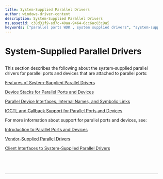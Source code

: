 ```yaml
---
title: System-Supplied Parallel Drivers
author: windows-driver-content
description: System-Supplied Parallel Drivers
ms.assetid: c38d31f9-ad7c-40aa-9464-6cc6ac03c9a5
keywords: ["parallel ports WDK , system supplied drivers", "system-supplied parallel drivers WDK", "parallel drivers WDK", "parallel devices WDK , system supplied drivers"]
---
```


# System-Supplied Parallel Drivers


## <a href="" id="ddk-system-supplied-parallel-drivers-kg"></a>


This section describes the following about the system-supplied parallel drivers for parallel ports and devices that are attached to parallel ports:

[Features of System-Supplied Parallel Drivers](features-of-system-supplied-parallel-drivers.md)

[Device Stacks for Parallel Ports and Devices](device-stacks-for-parallel-ports-and-devices.md)

[Parallel Device Interfaces, Internal Names, and Symbolic Links](parallel-device-interfaces--internal-names--and-symbolic-links.md)

[IOCTL and Callback Support for Parallel Ports and Devices](ioctl-and-callback-support-for-parallel-ports-and-devices.md)

For more information about support for parallel ports and devices, see:

[Introduction to Parallel Ports and Devices](introduction-to-parallel-ports-and-devices.md)

[Vendor-Supplied Parallel Drivers](vendor-supplied-parallel-drivers.md)

[Client Interfaces to System-Supplied Parallel Drivers](https://msdn.microsoft.com/library/windows/hardware/ff543926)

 

 


--------------------


